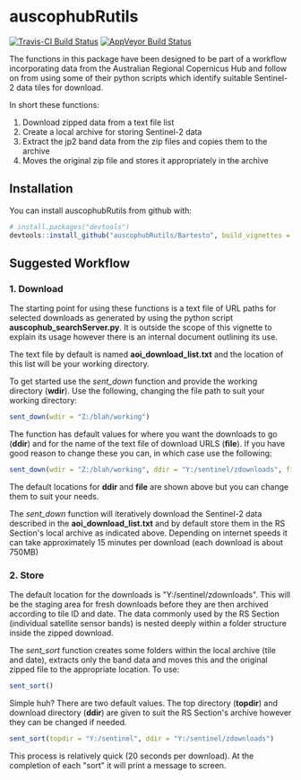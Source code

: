 # auscophubRutils
[![Travis-CI Build Status](https://travis-ci.org/Bartesto/auscophubRutils.svg?branch=master)](https://travis-ci.org/Bartesto/auscophubRutils) [![AppVeyor Build Status](https://ci.appveyor.com/api/projects/status/github/Bartesto/auscophubRutils?branch=master&svg=true)](https://ci.appveyor.com/project/Bartesto/auscophubRutils)

The functions in this package have been designed to be part of a workflow incorporating data from the Australian Regional Copernicus Hub and follow on from using some of their python scripts which identify suitable Sentinel-2 data tiles for download.

In short these functions:

1. Download zipped data from a text file list
1. Create a local archive for storing Sentinel-2 data
1. Extract the jp2 band data from the zip files and copies them to the archive
1. Moves the original zip file and stores it appropriately in the archive

## Installation

You can install auscophubRutils from github with:

```R
# install.packages("devtools")
devtools::install_github("auscophubRutils/Bartesto", build_vignettes = TRUE)
```


## Suggested Workflow

### 1. Download
The starting point for using these functions is a text file of URL paths for selected downloads as generated by using the python script **auscophub_searchServer.py**. It is outside the scope of this vignette to explain its usage however there is an internal document outlining its use.

The text file by default is named **aoi_download_list.txt** and the location of this list will be your working directory. 

To get started use the *sent_down* function and provide the working directory (**wdir**). Use the following, changing the file path to suit your working directory:
```R
sent_down(wdir = "Z:/blah/working")
```

The function has default values for where you want the downloads to go (**ddir**) and for the name of the text file of download URLS (**file**). If you have good reason to change these you can, in which case use the following:
```R
sent_down(wdir = "Z:/blah/working", ddir = "Y:/sentinel/zdownloads", file = "aoi_download_list.txt")
```
The default locations for **ddir** and **file** are shown above but you can change them to suit your needs.

The *sent_down* function will iteratively download the Sentinel-2 data described in the **aoi_download_list.txt** and by default store them in the RS Section's local archive as indicated above. Depending on internet speeds it can take approximately 15 minutes per download (each download is about 750MB)

### 2. Store
The default location for the downloads is "Y:/sentinel/zdownloads". This will be the staging area for fresh downloads before they are then archived according to tile ID and date. The data commonly used by the RS Section (individual satellite sensor bands) is nested deeply within a folder structure inside the zipped download. 

The *sent_sort*  function creates some folders within the local archive (tile and date), extracts only the band data and moves this and the original zipped file to the appropriate location. To use:
```R
sent_sort()
```
Simple huh? There are two default values. The top directory (**topdir**) and download directory (**ddir**) are given to suit the RS Section's archive however they can be changed if needed.
```R
sent_sort(topdir = "Y:/sentinel", ddir = "Y:/sentinel/zdownloads")
```
This process is relatively quick (20 seconds per download). At the completion of each "sort" it will print a message to screen.
